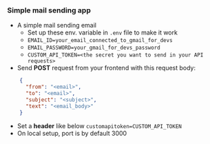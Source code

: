 ### Simple mail sending app
- A simple mail sending email 
    - Set up these env. variable in ```.env``` file to make it work
    - ```EMAIL_ID=your_email_connected_to_gmail_for_devs```
    - ```EMAIL_PASSWORD=your_gmail_for_devs_password```
    - ```CUSTOM_API_TOKEN=<the secret you want to send in your API requests>```
- Send **POST** request from your frontend with this request body:
```json
    {
      "from": "<email>",
      "to": "<email>",
      "subject": "<subject>",
      "text": "<email_body>"
    }
```
- Set a **header** like below ```customapitoken=CUSTOM_API_TOKEN```
- On local setup, port is by default 3000